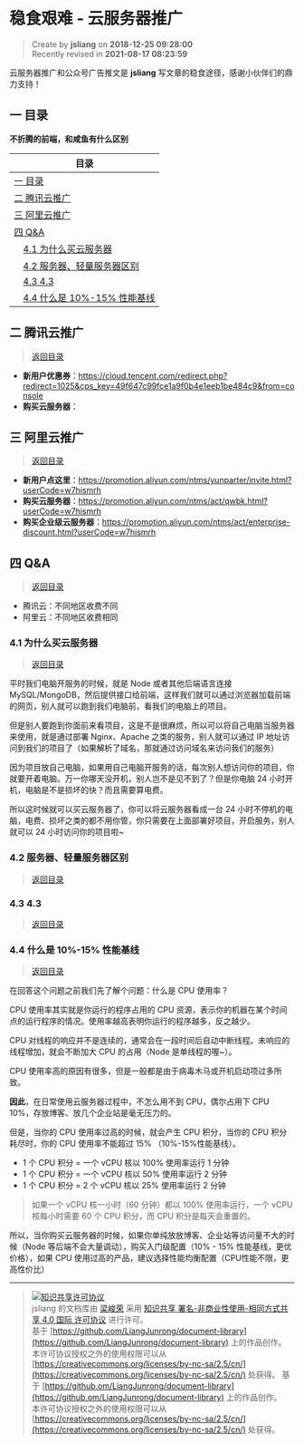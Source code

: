 稳食艰难 - 云服务器推广
===

> Create by **jsliang** on **2018-12-25 09:28:00**  
> Recently revised in **2021-08-17 08:23:59**

云服务器推广和公众号广告推文是 **jsliang** 写文章的稳食途径，感谢小伙伴们的鼎力支持！

<!-- 目录开始 -->
## <a name="chapter-one" id="chapter-one"></a>一 目录

**不折腾的前端，和咸鱼有什么区别**

| 目录 |
| --- |
| [一 目录](#chapter-one) |
| <a name="catalog-chapter-two" id="catalog-chapter-two"></a>[二 腾讯云推广 ](#chapter-two) |
| <a name="catalog-chapter-three" id="catalog-chapter-three"></a>[三 阿里云推广](#chapter-three) |
| <a name="catalog-chapter-four" id="catalog-chapter-four"></a>[四 Q&A](#chapter-four) |
| &emsp;[4.1 为什么买云服务器](#chapter-four-one) |
| &emsp;[4.2 服务器、轻量服务器区别](#chapter-four-two) |
| &emsp;[4.3 4.3](#chapter-four-three) |
| &emsp;[4.4 什么是 10%-15% 性能基线](#chapter-four-four) |
<!-- 目录结束 -->

## <a name="chapter-two" id="chapter-two"></a>二 腾讯云推广 

> [返回目录](#chapter-one)

* **新用户优惠券**：https://cloud.tencent.com/redirect.php?redirect=1025&cps_key=49f647c99fce1a9f0b4e1eeb1be484c9&from=console
* **购买云服务器**：

## <a name="chapter-three" id="chapter-three"></a>三 阿里云推广

> [返回目录](#chapter-one)

* **新用户点这里**：https://promotion.aliyun.com/ntms/yunparter/invite.html?userCode=w7hismrh
* **购买云服务器**：https://promotion.aliyun.com/ntms/act/qwbk.html?userCode=w7hismrh
* **购买企业级云服务器**：https://promotion.aliyun.com/ntms/act/enterprise-discount.html?userCode=w7hismrh

## <a name="chapter-four" id="chapter-four"></a>四 Q&A

> [返回目录](#chapter-one)

* 腾讯云：不同地区收费不同
* 阿里云：不同地区收费相同

### <a name="chapter-four-one" id="chapter-four-one"></a>4.1 为什么买云服务器

> [返回目录](#chapter-one)

平时我们电脑开服务的时候，就是 Node 或者其他后端语言连接 MySQL/MongoDB，然后提供接口给前端，这样我们就可以通过浏览器加载前端的网页，别人就可以跑到我们电脑前，看我们的电脑上的项目。

但是别人要跑到你面前来看项目，这是不是很麻烦，所以可以将自己电脑当服务器来使用，就是通过部署 Nginx、Apache 之类的服务，别人就可以通过 IP 地址访问到我们的项目了（如果解析了域名，那就通过访问域名来访问我们的服务）

因为项目放自己电脑，如果用自己电脑开服务的话，每次别人想访问你的项目，你就要开着电脑。万一你哪天没开机，别人岂不是见不到了？但是你电脑 24 小时开机，电脑是不是损坏的快？而且需要算电费。

所以这时候就可以买云服务器了，你可以将云服务器看成一台 24 小时不停机的电脑，电费、损坏之类的都不用你管，你只需要在上面部署好项目，开启服务，别人就可以 24 小时访问你的项目啦~

### <a name="chapter-four-two" id="chapter-four-two"></a>4.2 服务器、轻量服务器区别

> [返回目录](#chapter-one)

### <a name="chapter-four-three" id="chapter-four-three"></a>4.3 4.3

> [返回目录](#chapter-one)

### <a name="chapter-four-four" id="chapter-four-four"></a>4.4 什么是 10%-15% 性能基线

> [返回目录](#chapter-one)

在回答这个问题之前我们先了解个问题：什么是 CPU 使用率？  

CPU 使用率其实就是你运行的程序占用的 CPU 资源，表示你的机器在某个时间点的运行程序的情况。使用率越高表明你运行的程序越多，反之越少。  

CPU 对线程的响应并不是连续的，通常会在一段时间后自动中断线程。未响应的线程增加，就会不断加大 CPU 的占用（Node 是单线程的喔~）。  

CPU 使用率高的原因有很多，但是一般都是由于病毒木马或开机启动项过多所致。

**因此**，在日常使用云服务器过程中，不怎么用不到 CPU，偶尔占用下 CPU 10%，存放博客、放几个企业站是毫无压力的。

但是，当你的 CPU 使用率过高的时候，就会产生 CPU 积分，当你的 CPU 积分耗尽时，你的 CPU 使用率不能超过 15% （10%-15%性能基线）。

* 1 个 CPU 积分 = 一个 vCPU 核以 100% 使用率运行 1 分钟
* 1 个 CPU 积分 = 一个 vCPU 核以 50% 使用率运行 2 分钟
* 1 个 CPU 积分 = 2 个 vCPU 核以 25% 使用率运行 2 分钟

> 如果一个 vCPU 核一小时（60 分钟）都以 100% 使用率运行，一个 vCPU 核每小时需要 60 个 CPU 积分，而 CPU 积分是每天会重置的。

所以，当你购买云服务器的时候，如果你单纯放放博客、企业站等访问量不大的时候（Node 等后端不会大量调动），购买入门级配置（10% - 15% 性能基线，更优价格），如果 CPU 使用过高的产品，建议选择性能均衡配置（CPU性能不限，更高性价比）

---

> [![知识共享许可协议](https://i.creativecommons.org/l/by-nc-sa/4.0/88x31.png)](http://creativecommons.org/licenses/by-nc-sa/4.0/)  
> jsliang 的文档库由 [梁峻荣](https://github.com/LiangJunrong) 采用 [知识共享 署名-非商业性使用-相同方式共享 4.0 国际 许可协议](http://creativecommons.org/licenses/by-nc-sa/4.0/) 进行许可。<br/>基于 [https://github.com/LiangJunrong/document-library](https://github.com/LiangJunrong/document-library) 上的作品创作。<br/>本许可协议授权之外的使用权限可以从 [https://creativecommons.org/licenses/by-nc-sa/2.5/cn/](https://creativecommons.org/licenses/by-nc-sa/2.5/cn/) 处获得。
> 基于 [https://github.om/LiangJunrong/document-library](https://github.om/LiangJunrong/document-library) 上的作品创作。  
> 本许可协议授权之外的使用权限可以从 [https://creativecommons.org/licenses/by-nc-sa/2.5/cn/](https://creativecommons.org/licenses/by-nc-sa/2.5/cn/) 处获得。